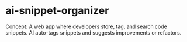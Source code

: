 # ai-snippet-organizer
Concept:  A web app where developers store, tag, and search code snippets.  AI auto-tags snippets and suggests improvements or refactors.

